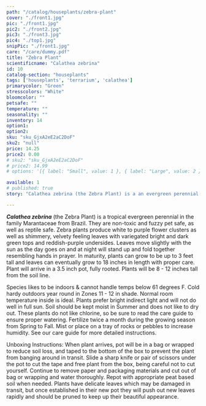 ```yaml
---
path: "/catalog/houseplants/zebra-plant"
cover: "./front1.jpg"
pic: "./front1.jpg"
pic2: "./front2.jpg"
pic3: "./front3.jpg"
pic4: "./top1.jpg"
snipPic: "./front1.jpg"
care: "/care/dummy.pdf"
title: "Zebra Plant"
scientificname: "Calathea zebrina"
id: 10 
catalog-section: "houseplants"
tags: ['houseplants', 'terrarium', 'calathea']
primarycolor: "Green"
stresscolors: "White"
bloomcolor: ""
petsafe: ""
temperature: ""
seasonality: ""
inventory: 14
option1:
option2: 
sku: "sku_GjxA2eE2aC2DoF"
sku2: "null"
price: 14.25
price2: 0.00
# sku2: "sku_GjxA2eE2aC2DoF"
# price2: 14.99
# options: '[{ label: "Small", value: 1 }, { label: "Large", value: 2 }]'

available: 1
# published: true
story: "Calathea zebrina (the Zebra Plant) is a an evergreen perennial from Brazil."

---
```

<em><strong>Calathea zebrina</strong></em>  (the Zebra Plant) is a tropical evergreen perennial in the family Marantaceae from Brazil. They are non-toxic and fuzzy pet safe, as well as reptile safe. Zebra plants produce white to purple flower clusters as well as shimmery, velvety feeling leaves with variegated bright and dark green tops and reddish-purple undersides. Leaves move slightly with the sun as the day goes on and at night will stand up and fold together resembling hands in prayer. In maturity, plants can grow to be up to 3 feet tall and leaves can eventually grow to 18 inches in length with proper care. Plant will arrive in a 3.5 inch pot, fully rooted. Plants will be 8 - 12 inches tall from the soil line. 

Species likes to be indoors & cannot handle temps below 61 degrees F. Cold hardy outdoors year round in Zones 11 - 12 in shade. Normal room temperature inside is ideal. Plants prefer bright indirect light and will not do well in full sun. Soil should be kept moist in Summer and does not like to dry out. These plants do not like chlorine, so be sure to read the care guide to ensure proper watering. Fertilize twice a month during the growing season from Spring to Fall. Mist or place on a tray of rocks or pebbles to increase humidity.  See our care guide for more detailed instructions.

Unboxing Instructions: When plant arrives, pot will be in a bag or wrapped to reduce soil loss, and taped to the bottom of the box to prevent the plant from banging around in transit. Slide a sharp knife or pair of scissors under the pot to cut the tape and free plant from the box, being careful not to cut yourself. Continue to remove paper and packaging materials and cut out of bag or wrapping and water thoroughly. Repot with appropriate peat based soil when needed. Plants have delicate leaves which may be damaged in transit, but once established in their new pot they will push out new leaves rapidly and should be pruned to keep up their beautiful appearance. 

